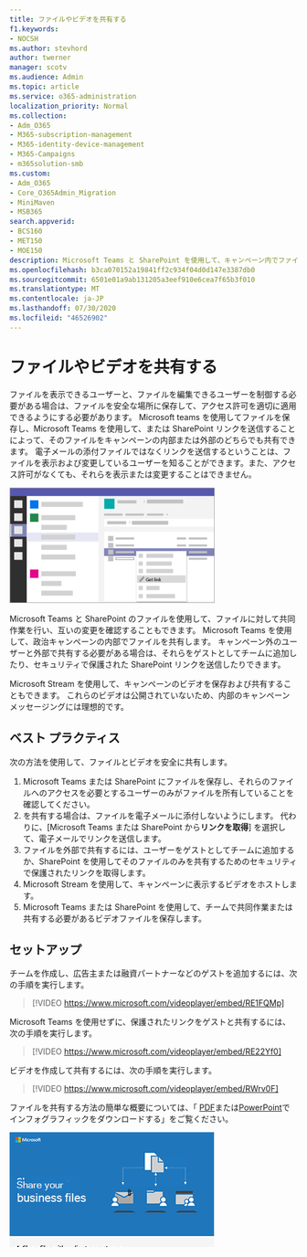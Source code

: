 ```yaml
---
title: ファイルやビデオを共有する
f1.keywords:
- NOCSH
ms.author: stevhord
author: twerner
manager: scotv
ms.audience: Admin
ms.topic: article
ms.service: o365-administration
localization_priority: Normal
ms.collection:
- Adm_O365
- M365-subscription-management
- M365-identity-device-management
- M365-Campaigns
- m365solution-smb
ms.custom:
- Adm_O365
- Core_O365Admin_Migration
- MiniMaven
- MSB365
search.appverid:
- BCS160
- MET150
- MOE150
description: Microsoft Teams と SharePoint を使用して、キャンペーン内でファイルとビデオを共有できます。
ms.openlocfilehash: b3ca070152a19841ff2c934f04d0d147e3387db0
ms.sourcegitcommit: 6501e01a9ab131205a3eef910e6cea7f65b3f010
ms.translationtype: MT
ms.contentlocale: ja-JP
ms.lasthandoff: 07/30/2020
ms.locfileid: "46526902"
---
```

# <a name="share-files-and-videos"></a>ファイルやビデオを共有する

ファイルを表示できるユーザーと、ファイルを編集できるユーザーを制御する必要がある場合は、ファイルを安全な場所に保存して、アクセス許可を適切に適用できるようにする必要があります。 Microsoft teams を使用してファイルを保存し、Microsoft Teams を使用して、または SharePoint リンクを送信することによって、そのファイルをキャンペーンの内部または外部のどちらでも共有できます。 電子メールの添付ファイルではなくリンクを送信するということは、ファイルを表示および変更しているユーザーを知ることができます。また、アクセス許可がなくても、それらを表示または変更することはできません。 

![[ファイル] タブを表示し、メニューの [リンクの取得] を表示する Microsoft Teams ウィンドウの図](../media/m365-democracy-teams-sharefiles.png)

Microsoft Teams と SharePoint のファイルを使用して、ファイルに対して共同作業を行い、互いの変更を確認することもできます。 Microsoft Teams を使用して、政治キャンペーンの内部でファイルを共有します。 キャンペーン外のユーザーと外部で共有する必要がある場合は、それらをゲストとしてチームに追加したり、セキュリティで保護された SharePoint リンクを送信したりできます。

Microsoft Stream を使用して、キャンペーンのビデオを保存および共有することもできます。 これらのビデオは公開されていないため、内部のキャンペーンメッセージングには理想的です。

## <a name="best-practices"></a>ベスト プラクティス

次の方法を使用して、ファイルとビデオを安全に共有します。

1. Microsoft Teams または SharePoint にファイルを保存し、それらのファイルへのアクセスを必要とするユーザーのみがファイルを所有していることを確認してください。 
2. を共有する場合は、ファイルを電子メールに添付しないようにします。 代わりに、[Microsoft Teams または SharePoint から**リンクを取得**] を選択して、電子メールでリンクを送信します。
3. ファイルを外部で共有するには、ユーザーをゲストとしてチームに追加するか、SharePoint を使用してそのファイルのみを共有するためのセキュリティで保護されたリンクを取得します。
4. Microsoft Stream を使用して、キャンペーンに表示するビデオをホストします。 
5. Microsoft Teams または SharePoint を使用して、チームで共同作業または共有する必要があるビデオファイルを保存します。

 
## <a name="set-up"></a>セットアップ

チームを作成し、広告主または融資パートナーなどのゲストを追加するには、次の手順を実行します。

> [!VIDEO https://www.microsoft.com/videoplayer/embed/RE1FQMp]

Microsoft Teams を使用せずに、保護されたリンクをゲストと共有するには、次の手順を実行します。

> [!VIDEO https://www.microsoft.com/videoplayer/embed/RE22Yf0]

ビデオを作成して共有するには、次の手順を実行します。

> [!VIDEO https://www.microsoft.com/videoplayer/embed/RWrv0F]

ファイルを共有する方法の簡単な概要については、「 [PDF](https://go.microsoft.com/fwlink/?linkid=2079435)または[PowerPoint](https://go.microsoft.com/fwlink/?linkid=2079438)でインフォグラフィックをダウンロードする」をご覧ください。

[![別のユーザーとファイルを共有する図](../media/ShareYourfiles-thumb-358x201.png)](https://go.microsoft.com/fwlink/?linkid=2079435)
